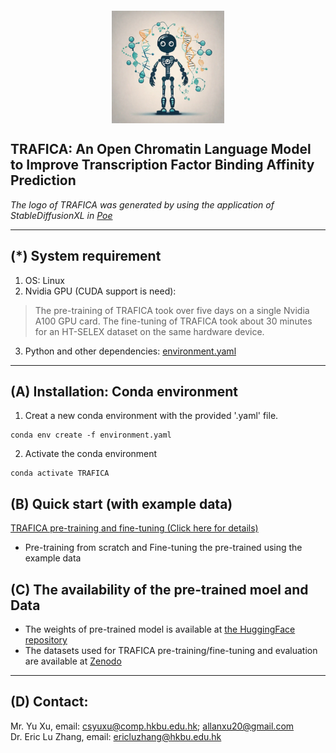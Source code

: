 <div style="display: flex; justify-content: center;">
  <img src="logo.png" alt="Logo" style="width: 180px; margin-top: 20px;">
</div>

## TRAFICA: An Open Chromatin Language Model to Improve Transcription Factor Binding Affinity Prediction

*The logo of TRAFICA was generated by using the application of StableDiffusionXL in [Poe](https://poe.com/)*


***************
## (*) System requirement
1. OS: Linux
2. Nvidia GPU (CUDA support is need):  
> The pre-training of TRAFICA took over five days on a single Nvidia A100 GPU card. The fine-tuning of TRAFICA took about 30 minutes for an HT-SELEX dataset on the same hardware device.
3. Python and other dependencies: [environment.yaml](environment.yaml)


***************
## (A) Installation: Conda environment  
1. Creat a new conda environment with the provided '.yaml' file.
```
conda env create -f environment.yaml
```
2. Activate the conda environment
```
conda activate TRAFICA
```


## (B) Quick start (with example data) 

[TRAFICA pre-training and fine-tuning (Click here for details)](./Src/readme.md)
* Pre-training from scratch and Fine-tuning the pre-trained using the example data


## (C) The availability of the pre-trained moel and Data 

* The weights of pre-trained model is available at [the HuggingFace repository](https://huggingface.co/Allanxu/TRAFICA/tree/main)
* The datasets used for TRAFICA pre-training/fine-tuning and evaluation are available at [Zenodo](https://zenodo.org/doi/10.5281/zenodo.8248339)



***************
 
## (D) Contact:
Mr. Yu Xu, email: csyuxu@comp.hkbu.edu.hk; allanxu20@gmail.com  
Dr. Eric Lu Zhang, email: ericluzhang@hkbu.edu.hk  

